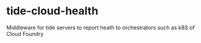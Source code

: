 # tide-cloud-health
Middleware for tide servers to report heath to orchestrators such as k8S of Cloud Foundry
